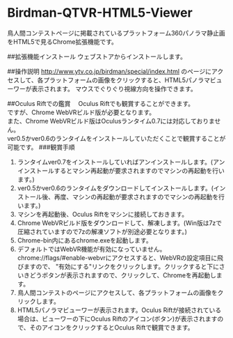 # Birdman-QTVR-HTML5-Viewer
鳥人間コンテストページに掲載されているプラットフォーム360パノラマ静止画をHTML5で見るChrome拡張機能です。

##拡張機能インストール
ウェブストアからインストールします。

##操作説明
http://www.ytv.co.jp/birdman/special/index.html
のページにアクセスして、各プラットフォームの画像をクリックすると、HTML5パノラマビューワーが表示されます。
マウスでぐりぐり視線方向を操作できます。


##Oculus Riftでの鑑賞　
Oculus Riftでも観賞することができます。  
ですが、Chrome WebVRビルド版が必要となります。  
また、Chrome WebVRビルド版はOculusランタイム0.7には対応しておりません。  
ver0.5かver0.6のランタイムをインストールしていただくことで観賞することが可能です。
###観賞手順
1. ランタイムver0.7をインストールしていればアンインストールします。(アンインストールするとマシン再起動が要求されますのでマシンの再起動を行います。)
2. ver0.5かver0.6のランタイムをダウンロードしてインストールします。(インストール後、再度、マシンの再起動が要求されますのでマシンの再起動を行います。)
3. マシンを再起動後、Oculus Riftをマシンに接続しておきます。
3. Chrome WebVRビルド版をダウンロードして、解凍します。(Win版は7zで圧縮されていますので7zの解凍ソフトが別途必要となります。)
4. Chrome-bin内にあるchrome.exeを起動します。
5. デフォルトではWebVR機能が有効になっていません。chrome://flags/#enable-webvrにアクセスすると、WebVRの設定項目に飛びますので、
"有効にする"リンクをクリックします。クリックすると下にさいきどうボタンが表示されますので、クリックして、Chromeを再起動します。
6. 鳥人間コンテストのページにアクセスして、各プラットフォームの画像をクリックします。
7. HTML5パノラマビューワーが表示されます。Oculus Riftが接続されている場合は、ビューワーの下にOculus Riftのアイコン(ボタン)が表示されますので、そのアイコンをクリックするとOculus Riftで観賞できます。





